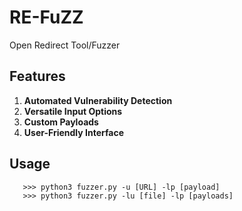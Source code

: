 # RE-FuZZ
Open Redirect Tool/Fuzzer

## Features
1. **Automated Vulnerability Detection** 
2. **Versatile Input Options**
3. **Custom Payloads**
4. **User-Friendly Interface**

## Usage
```
   >>> python3 fuzzer.py -u [URL] -lp [payload]
   >>> python3 fuzzer.py -lu [file] -lp [payloads]
```
